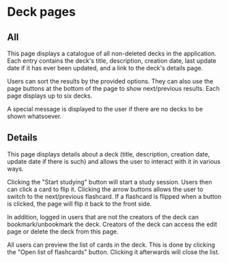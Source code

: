 # Deck pages

## All
This page displays a catalogue of all non-deleted decks in the application. Each entry contains the deck's title, description, creation date, last update date if it has ever been updated, and a link to the deck's details page.

Users can sort the results by the provided options. They can also use the page buttons at the bottom of the page to show next/previous results. Each page displays up to six decks.

A special message is displayed to the user if there are no decks to be shown whatsoever.

## Details
This page displays details about a deck (title, description, creation date, update date if there is such) and allows the user to interact with it in various ways.

Clicking the "Start studying" button will start a study session. Users then can click a card to flip it. Clicking the arrow buttons allows the user to switch to the next/previous flashcard. If a flashcard is flipped when a button is clicked, the page will flip it back to the front side.

In addition, logged in users that are not the creators of the deck can bookmark/unbookmark the deck. Creators of the deck can access the edit page or delete the deck from this page.

All users can preview the list of cards in the deck. This is done by clicking the "Open list of flashcards" button. Clicking it afterwards will close the list.